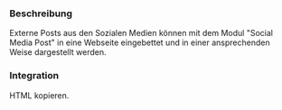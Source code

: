 ### Beschreibung

Externe Posts aus den Sozialen Medien können mit dem Modul "Social Media Post" in eine Webseite eingebettet und in einer ansprechenden Weise dargestellt werden.

### Integration

HTML kopieren.

